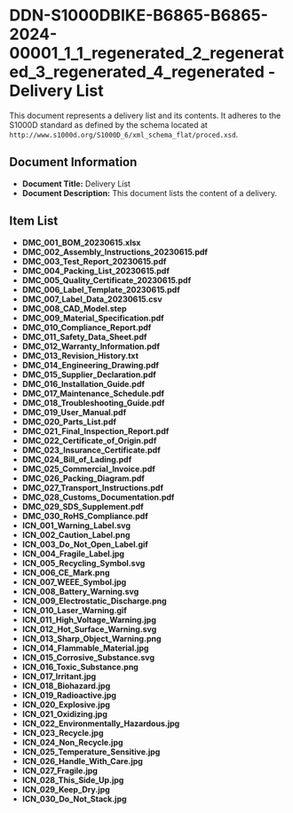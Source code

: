 # DDN-S1000DBIKE-B6865-B6865-2024-00001_1_1_regenerated_2_regenerated_3_regenerated_4_regenerated - Delivery List

This document represents a delivery list and its contents. It adheres to the S1000D standard as defined by the schema located at `http://www.s1000d.org/S1000D_6/xml_schema_flat/proced.xsd`.

## Document Information

*   **Document Title:** Delivery List
*   **Document Description:** This document lists the content of a delivery.

## Item List

*   **DMC_001_BOM_20230615.xlsx**
*   **DMC_002_Assembly_Instructions_20230615.pdf**
*   **DMC_003_Test_Report_20230615.pdf**
*   **DMC_004_Packing_List_20230615.pdf**
*   **DMC_005_Quality_Certificate_20230615.pdf**
*   **DMC_006_Label_Template_20230615.pdf**
*   **DMC_007_Label_Data_20230615.csv**
*   **DMC_008_CAD_Model.step**
*   **DMC_009_Material_Specification.pdf**
*   **DMC_010_Compliance_Report.pdf**
*   **DMC_011_Safety_Data_Sheet.pdf**
*   **DMC_012_Warranty_Information.pdf**
*   **DMC_013_Revision_History.txt**
*   **DMC_014_Engineering_Drawing.pdf**
*   **DMC_015_Supplier_Declaration.pdf**
*   **DMC_016_Installation_Guide.pdf**
*   **DMC_017_Maintenance_Schedule.pdf**
*   **DMC_018_Troubleshooting_Guide.pdf**
*   **DMC_019_User_Manual.pdf**
*   **DMC_020_Parts_List.pdf**
*   **DMC_021_Final_Inspection_Report.pdf**
*   **DMC_022_Certificate_of_Origin.pdf**
*   **DMC_023_Insurance_Certificate.pdf**
*   **DMC_024_Bill_of_Lading.pdf**
*   **DMC_025_Commercial_Invoice.pdf**
*   **DMC_026_Packing_Diagram.pdf**
*   **DMC_027_Transport_Instructions.pdf**
*   **DMC_028_Customs_Documentation.pdf**
*   **DMC_029_SDS_Supplement.pdf**
*   **DMC_030_RoHS_Compliance.pdf**
*   **ICN_001_Warning_Label.svg**
*   **ICN_002_Caution_Label.png**
*   **ICN_003_Do_Not_Open_Label.gif**
*   **ICN_004_Fragile_Label.jpg**
*   **ICN_005_Recycling_Symbol.svg**
*   **ICN_006_CE_Mark.png**
*   **ICN_007_WEEE_Symbol.jpg**
*   **ICN_008_Battery_Warning.svg**
*   **ICN_009_Electrostatic_Discharge.png**
*   **ICN_010_Laser_Warning.gif**
*   **ICN_011_High_Voltage_Warning.jpg**
*   **ICN_012_Hot_Surface_Warning.svg**
*   **ICN_013_Sharp_Object_Warning.png**
*   **ICN_014_Flammable_Material.jpg**
*   **ICN_015_Corrosive_Substance.svg**
*   **ICN_016_Toxic_Substance.png**
*   **ICN_017_Irritant.jpg**
*   **ICN_018_Biohazard.jpg**
*   **ICN_019_Radioactive.jpg**
*   **ICN_020_Explosive.jpg**
*   **ICN_021_Oxidizing.jpg**
*   **ICN_022_Environmentally_Hazardous.jpg**
*   **ICN_023_Recycle.jpg**
*   **ICN_024_Non_Recycle.jpg**
*   **ICN_025_Temperature_Sensitive.jpg**
*   **ICN_026_Handle_With_Care.jpg**
*   **ICN_027_Fragile.jpg**
*   **ICN_028_This_Side_Up.jpg**
*   **ICN_029_Keep_Dry.jpg**
*   **ICN_030_Do_Not_Stack.jpg**